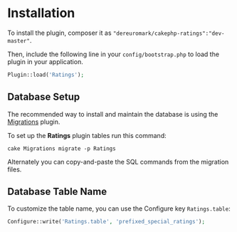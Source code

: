 # Installation

To install the plugin, composer it as `"dereuromark/cakephp-ratings":"dev-master"`.

Then, include the following line in your `config/bootstrap.php` to load the plugin in your application.

```php
Plugin::load('Ratings');
```

## Database Setup

The recommended way to install and maintain the database is using the [Migrations](https://github.com/cakephp/migrations) plugin.

To set up the **Ratings** plugin tables run this command:

```
cake Migrations migrate -p Ratings
```

Alternately you can copy-and-paste the SQL commands from the migration files.

## Database Table Name

To customize the table name, you can use the Configure key `Ratings.table`:
```php
Configure::write('Ratings.table', 'prefixed_special_ratings');
```
